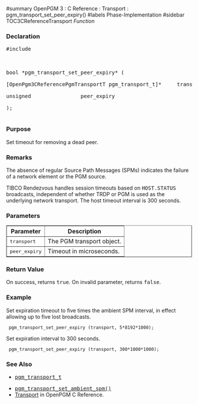 ﻿#summary OpenPGM 3 : C Reference : Transport : pgm\_transport\_set\_peer\_expiry()
#labels Phase-Implementation
#sidebar TOC3CReferenceTransport
_Function_
### Declaration ###
<pre>
#include <pgm/pgm.h><br>
<br>
bool *pgm_transport_set_peer_expiry* (<br>
[OpenPgm3CReferencePgmTransportT pgm_transport_t]*     transport,<br>
unsigned                peer_expiry<br>
);<br>
</pre>

### Purpose ###
Set timeout for removing a dead peer.

### Remarks ###
The absence of regular Source Path Messages (SPMs) indicates the failure of a network element or the PGM source.

TIBCO Rendezvous handles session timeouts based on <tt>HOST.STATUS</tt> broadcasts, independent of whether TRDP or PGM is used as the underlying network transport.  The host timeout interval is 300 seconds.

### Parameters ###
<table cellpadding='5' border='1' cellspacing='0'>
<tr>
<th>Parameter</th>
<th>Description</th>
</tr>
<tr>
<td><tt>transport</tt></td>
<td>The PGM transport object.</td>
</tr><tr>
<td><tt>peer_expiry</tt></td>
<td>Timeout in microseconds.</td>
</tr>
</table>


### Return Value ###
On success, returns <tt>true</tt>.  On invalid parameter, returns <tt>false</tt>.

### Example ###
Set expiration timeout to five times the ambient SPM interval, in effect allowing up to five lost broadcasts.

```
 pgm_transport_set_peer_expiry (transport, 5*8192*1000);
```

Set expiration interval to 300 seconds.

```
 pgm_transport_set_peer_expiry (transport, 300*1000*1000);
```

### See Also ###
  * <tt><a href='OpenPgm3CReferencePgmTransportT.md'>pgm_transport_t</a></tt><br>
<ul><li><tt><a href='OpenPgm3CReferencePgmTransportSetAmbientSpm.md'>pgm_transport_set_ambient_spm()</a></tt><br>
</li><li><a href='OpenPgm3CReferenceTransport.md'>Transport</a> in OpenPGM C Reference.
